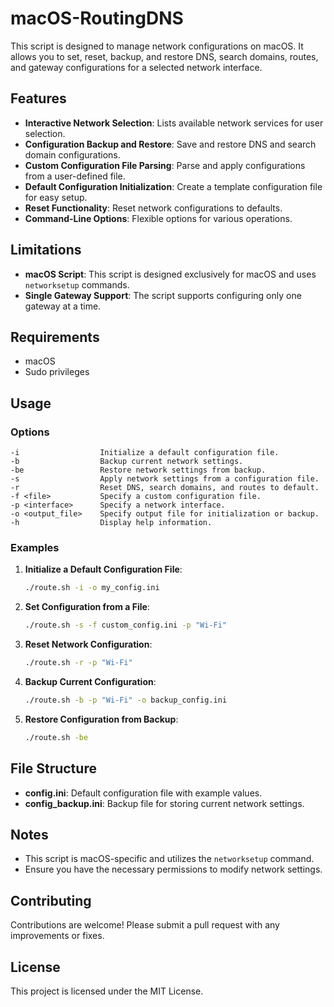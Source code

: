 
# macOS-RoutingDNS

This script is designed to manage network configurations on macOS. It allows you to set, reset, backup, and restore DNS, search domains, routes, and gateway configurations for a selected network interface.

## Features

- **Interactive Network Selection**: Lists available network services for user selection.
- **Configuration Backup and Restore**: Save and restore DNS and search domain configurations.
- **Custom Configuration File Parsing**: Parse and apply configurations from a user-defined file.
- **Default Configuration Initialization**: Create a template configuration file for easy setup.
- **Reset Functionality**: Reset network configurations to defaults.
- **Command-Line Options**: Flexible options for various operations.

## Limitations

- **macOS Script**: This script is designed exclusively for macOS and uses `networksetup` commands.
- **Single Gateway Support**: The script supports configuring only one gateway at a time.

## Requirements

- macOS
- Sudo privileges

## Usage

### Options

```
-i                  Initialize a default configuration file.
-b                  Backup current network settings.
-be                 Restore network settings from backup.
-s                  Apply network settings from a configuration file.
-r                  Reset DNS, search domains, and routes to default.
-f <file>           Specify a custom configuration file.
-p <interface>      Specify a network interface.
-o <output_file>    Specify output file for initialization or backup.
-h                  Display help information.
```

### Examples

1. **Initialize a Default Configuration File**:
   ```bash
   ./route.sh -i -o my_config.ini
   ```

2. **Set Configuration from a File**:
   ```bash
   ./route.sh -s -f custom_config.ini -p "Wi-Fi"
   ```

3. **Reset Network Configuration**:
   ```bash
   ./route.sh -r -p "Wi-Fi"
   ```

4. **Backup Current Configuration**:
   ```bash
   ./route.sh -b -p "Wi-Fi" -o backup_config.ini
   ```

5. **Restore Configuration from Backup**:
   ```bash
   ./route.sh -be
   ```

## File Structure

- **config.ini**: Default configuration file with example values.
- **config_backup.ini**: Backup file for storing current network settings.

## Notes

- This script is macOS-specific and utilizes the `networksetup` command.
- Ensure you have the necessary permissions to modify network settings.

## Contributing

Contributions are welcome! Please submit a pull request with any improvements or fixes.

## License

This project is licensed under the MIT License.


